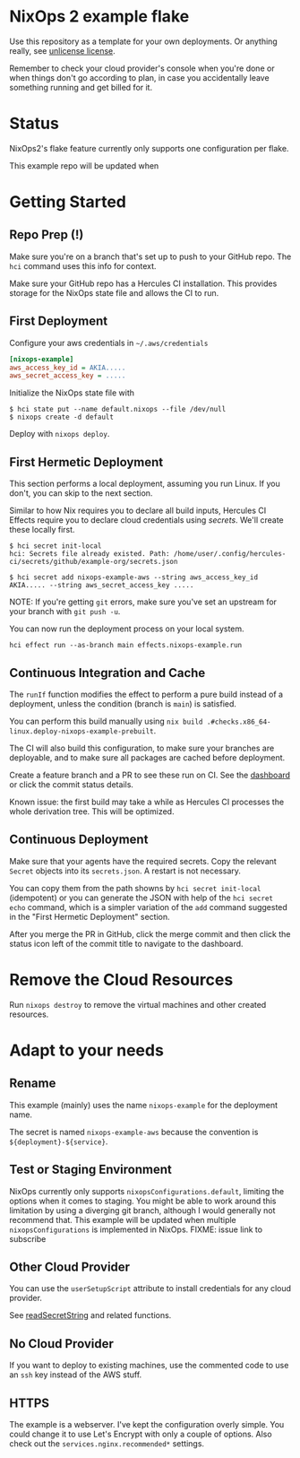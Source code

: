 
# NixOps 2 example flake

Use this repository as a template for your own deployments. Or anything really, see [unlicense license](./LICENSE).

Remember to check your cloud provider's console when you're done or when things don't go according to plan, in case you accidentally leave something running and get billed for it.

# Status

NixOps2's flake feature currently only supports one configuration per flake.

This example repo will be updated when

# Getting Started

## Repo Prep (!)

Make sure you're on a branch that's set up to push to your GitHub repo. The `hci` command uses this info for context.

Make sure your GitHub repo has a Hercules CI installation. This provides storage for the NixOps state file and allows the CI to run.

## First Deployment

Configure your aws credentials in `~/.aws/credentials`

```ini
[nixops-example]
aws_access_key_id = AKIA.....
aws_secret_access_key = .....
```

Initialize the NixOps state file with 

```console
$ hci state put --name default.nixops --file /dev/null
$ nixops create -d default
```

Deploy with `nixops deploy`.

## First Hermetic Deployment

This section performs a local deployment, assuming you run Linux. If you don't, you can skip to the next section.

Similar to how Nix requires you to declare all build inputs, Hercules CI Effects require you to declare cloud credentials using _secrets_. We'll create these locally first.

```console
$ hci secret init-local
hci: Secrets file already existed. Path: /home/user/.config/hercules-ci/secrets/github/example-org/secrets.json

$ hci secret add nixops-example-aws --string aws_access_key_id AKIA..... --string aws_secret_access_key .....

```

NOTE: If you're getting `git` errors, make sure you've set an upstream for your branch with `git push -u`.

You can now run the deployment process on your local system.

```console
hci effect run --as-branch main effects.nixops-example.run 
```

## Continuous Integration and Cache

The `runIf` function modifies the effect to perform a pure build instead of a deployment, unless the condition (branch is `main`) is satisfied.

You can perform this build manually using `nix build .#checks.x86_64-linux.deploy-nixops-example-prebuilt`.

The CI will also build this configuration, to make sure your branches are deployable, and to make sure all packages are cached before deployment.

Create a feature branch and a PR to see these run on CI. See the [dashboard](https://hercules-ci.com/dashboard) or click the commit status details.

Known issue: the first build may take a while as Hercules CI processes the whole derivation tree. This will be optimized.

## Continuous Deployment

Make sure that your agents have the required secrets. Copy the relevant `Secret` objects into its `secrets.json`. A restart is not necessary.

You can copy them from the path showns by `hci secret init-local` (idempotent) or you can generate the JSON with help of the `hci secret echo` command, which is a simpler variation of the `add` command suggested in the "First Hermetic Deployment" section.

After you merge the PR in GitHub, click the merge commit and then click the status icon left of the commit title to navigate to the dashboard.

# Remove the Cloud Resources

Run `nixops destroy` to remove the virtual machines and other created resources.

# Adapt to your needs

## Rename

This example (mainly) uses the name `nixops-example` for the deployment name.

The secret is named `nixops-example-aws` because the convention is `${deployment}-${service}`.

## Test or Staging Environment

NixOps currently only supports `nixopsConfigurations.default`, limiting the options when it comes to staging. You might be able to work around this limitation by using a diverging git branch, although I would generally not recommend that. This example will be updated when multiple `nixopsConfigurations` is implemented in NixOps. FIXME: issue link to subscribe

## Other Cloud Provider

You can use the `userSetupScript` attribute to install credentials for any cloud provider.

See [readSecretString](https://docs.hercules-ci.com/hercules-ci-effects/reference/bash-functions/readsecretstring/) and related functions.

## No Cloud Provider

If you want to deploy to existing machines, use the commented code to use an `ssh` key instead of the AWS stuff.

## HTTPS

The example is a webserver. I've kept the configuration overly simple. You could change it to use Let's Encrypt with only a couple of options. Also check out the `services.nginx.recommended*` settings.
